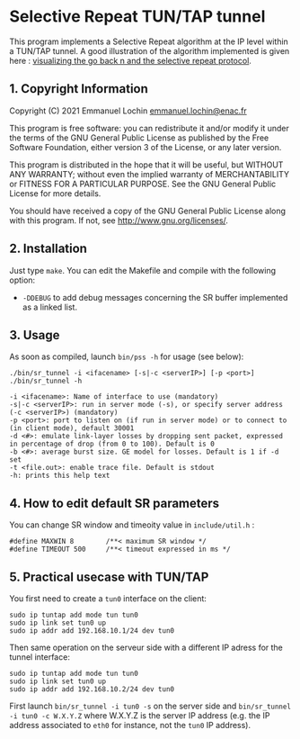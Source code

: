 # Selective Repeat TUN/TAP tunnel

This program implements a Selective Repeat algorithm at the IP level within a TUN/TAP tunnel.
A good illustration of the algorithm implemented is given here : [visualizing the go back n and the selective repeat protocol](https://www2.tkn.tu-berlin.de/teaching/rn/animations/gbn_sr/).

## 1. Copyright Information

Copyright (C) 2021
Emmanuel Lochin <emmanuel.lochin@enac.fr>

This program is free software: you can redistribute it and/or modify
it under the terms of the GNU General Public License as published by
the Free Software Foundation, either version 3 of the License, or any 
later version.

This program is distributed in the hope that it will be useful,
but WITHOUT ANY WARRANTY; without even the implied warranty of
MERCHANTABILITY or FITNESS FOR A PARTICULAR PURPOSE.  See the
GNU General Public License for more details.

You should have received a copy of the GNU General Public License
along with this program.  If not, see <http://www.gnu.org/licenses/>. 

## 2. Installation 

Just type `make`. You can edit the Makefile and compile with the following option:

- `-DDEBUG` to add debug messages concerning the SR buffer implemented as a linked list.

## 3. Usage 

As soon as compiled, launch `bin/pss -h` for usage (see below):

```
./bin/sr_tunnel -i <ifacename> [-s|-c <serverIP>] [-p <port>]
./bin/sr_tunnel -h

-i <ifacename>: Name of interface to use (mandatory)
-s|-c <serverIP>: run in server mode (-s), or specify server address (-c <serverIP>) (mandatory)
-p <port>: port to listen on (if run in server mode) or to connect to (in client mode), default 30001
-d <#>: emulate link-layer losses by dropping sent packet, expressed in percentage of drop (from 0 to 100). Default is 0
-b <#>: average burst size. GE model for losses. Default is 1 if -d set
-t <file.out>: enable trace file. Default is stdout
-h: prints this help text
```

## 4. How to edit default SR parameters

You can change SR window and timeoity value in `include/util.h` : 
```
#define MAXWIN 8        /**< maximum SR window */
#define TIMEOUT 500     /**< timeout expressed in ms */
```

## 5. Practical usecase with TUN/TAP

You first need to create a `tun0` interface on the client:
```
sudo ip tuntap add mode tun tun0
sudo ip link set tun0 up
sudo ip addr add 192.168.10.1/24 dev tun0
```
Then same operation on the serveur side with a different IP adress for the tunnel interface:
```
sudo ip tuntap add mode tun tun0
sudo ip link set tun0 up
sudo ip addr add 192.168.10.2/24 dev tun0
```
First launch `bin/sr_tunnel -i tun0 -s` on the server side and `bin/sr_tunnel -i tun0 -c W.X.Y.Z` where W.X.Y.Z is the server IP address (e.g. the IP address associated to `eth0` for instance, not the `tun0` IP address).
